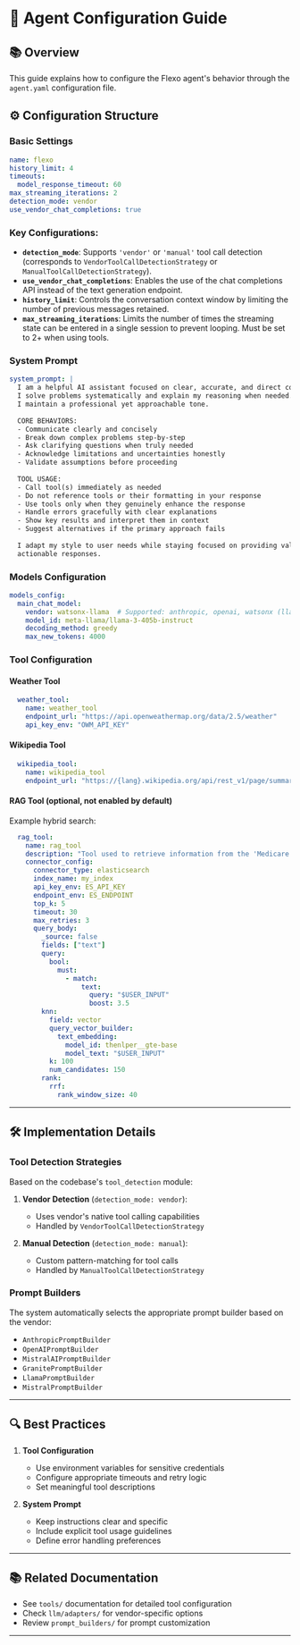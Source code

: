# 🤖 Agent Configuration Guide

## 📚 Overview

This guide explains how to configure the Flexo agent's behavior through the `agent.yaml` configuration file.

## ⚙️ Configuration Structure

### Basic Settings

```yaml
name: flexo
history_limit: 4
timeouts:
  model_response_timeout: 60
max_streaming_iterations: 2
detection_mode: vendor
use_vendor_chat_completions: true
```

### Key Configurations:
- **`detection_mode`**: Supports `'vendor'` or `'manual'` tool call detection (corresponds to `VendorToolCallDetectionStrategy` or `ManualToolCallDetectionStrategy`).
- **`use_vendor_chat_completions`**: Enables the use of the chat completions API instead of the text generation endpoint.
- **`history_limit`**: Controls the conversation context window by limiting the number of previous messages retained.
- **`max_streaming_iterations`**: Limits the number of times the streaming state can be entered in a single session to prevent looping. Must be set to 2+ when using tools.


### System Prompt

```yaml
system_prompt: |
  I am a helpful AI assistant focused on clear, accurate, and direct communication. 
  I solve problems systematically and explain my reasoning when needed. 
  I maintain a professional yet approachable tone.
  
  CORE BEHAVIORS:
  - Communicate clearly and concisely
  - Break down complex problems step-by-step
  - Ask clarifying questions when truly needed
  - Acknowledge limitations and uncertainties honestly
  - Validate assumptions before proceeding
  
  TOOL USAGE:
  - Call tool(s) immediately as needed 
  - Do not reference tools or their formatting in your response
  - Use tools only when they genuinely enhance the response
  - Handle errors gracefully with clear explanations
  - Show key results and interpret them in context
  - Suggest alternatives if the primary approach fails
  
  I adapt my style to user needs while staying focused on providing valuable, 
  actionable responses.
```

### Models Configuration

```yaml
models_config:
  main_chat_model:
    vendor: watsonx-llama  # Supported: anthropic, openai, watsonx (llama, mistral, granite), mistral-ai
    model_id: meta-llama/llama-3-405b-instruct
    decoding_method: greedy
    max_new_tokens: 4000
```

### Tool Configuration

#### Weather Tool
```yaml
  weather_tool:
    name: weather_tool
    endpoint_url: "https://api.openweathermap.org/data/2.5/weather"
    api_key_env: "OWM_API_KEY"
```

#### Wikipedia Tool
```yaml
  wikipedia_tool:
    name: wikipedia_tool
    endpoint_url: "https://{lang}.wikipedia.org/api/rest_v1/page/summary/{encoded_query}"
```

#### RAG Tool (optional, not enabled by default)
Example hybrid search:
```yaml
  rag_tool:
    name: rag_tool
    description: "Tool used to retrieve information from the 'Medicare and You Handbook 2025' paper using natural language search."
    connector_config:
      connector_type: elasticsearch
      index_name: my_index
      api_key_env: ES_API_KEY
      endpoint_env: ES_ENDPOINT
      top_k: 5
      timeout: 30
      max_retries: 3
      query_body:
        _source: false
        fields: ["text"]
        query:
          bool:
            must:
              - match:
                  text:
                    query: "$USER_INPUT"
                    boost: 3.5
        knn:
          field: vector
          query_vector_builder:
            text_embedding:
              model_id: thenlper__gte-base
              model_text: "$USER_INPUT"
          k: 100
          num_candidates: 150
        rank:
          rrf:
            rank_window_size: 40
```


---

## 🛠️ Implementation Details

### Tool Detection Strategies

Based on the codebase's `tool_detection` module:

1. **Vendor Detection** (`detection_mode: vendor`):
   - Uses vendor's native tool calling capabilities
   - Handled by `VendorToolCallDetectionStrategy`

2. **Manual Detection** (`detection_mode: manual`):
   - Custom pattern-matching for tool calls
   - Handled by `ManualToolCallDetectionStrategy`

### Prompt Builders

The system automatically selects the appropriate prompt builder based on the vendor:
- `AnthropicPromptBuilder`
- `OpenAIPromptBuilder`
- `MistralAIPromptBuilder`
- `GranitePromptBuilder`
- `LlamaPromptBuilder`
- `MistralPromptBuilder`

---

## 🔍 Best Practices

1. **Tool Configuration**
   - Use environment variables for sensitive credentials
   - Configure appropriate timeouts and retry logic
   - Set meaningful tool descriptions

2. **System Prompt**
   - Keep instructions clear and specific
   - Include explicit tool usage guidelines
   - Define error handling preferences

---

## 📚 Related Documentation
- See `tools/` documentation for detailed tool configuration
- Check `llm/adapters/` for vendor-specific options
- Review `prompt_builders/` for prompt customization

---